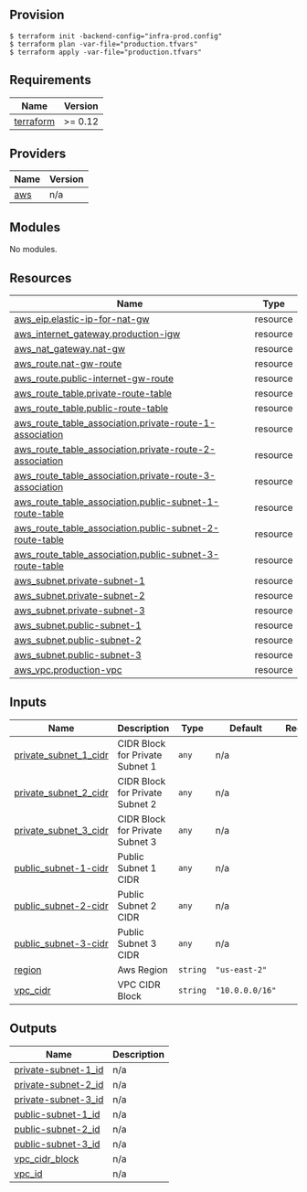 ## Provision

```shell 
$ terraform init -backend-config="infra-prod.config"
$ terraform plan -var-file="production.tfvars"
$ terraform apply -var-file="production.tfvars"
```
<!-- BEGIN_TF_DOCS -->
## Requirements

| Name | Version |
|------|---------|
| <a name="requirement_terraform"></a> [terraform](#requirement\_terraform) | >= 0.12 |

## Providers

| Name | Version |
|------|---------|
| <a name="provider_aws"></a> [aws](#provider\_aws) | n/a |

## Modules

No modules.

## Resources

| Name | Type |
|------|------|
| [aws_eip.elastic-ip-for-nat-gw](https://registry.terraform.io/providers/hashicorp/aws/latest/docs/resources/eip) | resource |
| [aws_internet_gateway.production-igw](https://registry.terraform.io/providers/hashicorp/aws/latest/docs/resources/internet_gateway) | resource |
| [aws_nat_gateway.nat-gw](https://registry.terraform.io/providers/hashicorp/aws/latest/docs/resources/nat_gateway) | resource |
| [aws_route.nat-gw-route](https://registry.terraform.io/providers/hashicorp/aws/latest/docs/resources/route) | resource |
| [aws_route.public-internet-gw-route](https://registry.terraform.io/providers/hashicorp/aws/latest/docs/resources/route) | resource |
| [aws_route_table.private-route-table](https://registry.terraform.io/providers/hashicorp/aws/latest/docs/resources/route_table) | resource |
| [aws_route_table.public-route-table](https://registry.terraform.io/providers/hashicorp/aws/latest/docs/resources/route_table) | resource |
| [aws_route_table_association.private-route-1-association](https://registry.terraform.io/providers/hashicorp/aws/latest/docs/resources/route_table_association) | resource |
| [aws_route_table_association.private-route-2-association](https://registry.terraform.io/providers/hashicorp/aws/latest/docs/resources/route_table_association) | resource |
| [aws_route_table_association.private-route-3-association](https://registry.terraform.io/providers/hashicorp/aws/latest/docs/resources/route_table_association) | resource |
| [aws_route_table_association.public-subnet-1-route-table](https://registry.terraform.io/providers/hashicorp/aws/latest/docs/resources/route_table_association) | resource |
| [aws_route_table_association.public-subnet-2-route-table](https://registry.terraform.io/providers/hashicorp/aws/latest/docs/resources/route_table_association) | resource |
| [aws_route_table_association.public-subnet-3-route-table](https://registry.terraform.io/providers/hashicorp/aws/latest/docs/resources/route_table_association) | resource |
| [aws_subnet.private-subnet-1](https://registry.terraform.io/providers/hashicorp/aws/latest/docs/resources/subnet) | resource |
| [aws_subnet.private-subnet-2](https://registry.terraform.io/providers/hashicorp/aws/latest/docs/resources/subnet) | resource |
| [aws_subnet.private-subnet-3](https://registry.terraform.io/providers/hashicorp/aws/latest/docs/resources/subnet) | resource |
| [aws_subnet.public-subnet-1](https://registry.terraform.io/providers/hashicorp/aws/latest/docs/resources/subnet) | resource |
| [aws_subnet.public-subnet-2](https://registry.terraform.io/providers/hashicorp/aws/latest/docs/resources/subnet) | resource |
| [aws_subnet.public-subnet-3](https://registry.terraform.io/providers/hashicorp/aws/latest/docs/resources/subnet) | resource |
| [aws_vpc.production-vpc](https://registry.terraform.io/providers/hashicorp/aws/latest/docs/resources/vpc) | resource |

## Inputs

| Name | Description | Type | Default | Required |
|------|-------------|------|---------|:--------:|
| <a name="input_private_subnet_1_cidr"></a> [private\_subnet\_1\_cidr](#input\_private\_subnet\_1\_cidr) | CIDR Block for Private Subnet 1 | `any` | n/a | yes |
| <a name="input_private_subnet_2_cidr"></a> [private\_subnet\_2\_cidr](#input\_private\_subnet\_2\_cidr) | CIDR Block for Private Subnet 2 | `any` | n/a | yes |
| <a name="input_private_subnet_3_cidr"></a> [private\_subnet\_3\_cidr](#input\_private\_subnet\_3\_cidr) | CIDR Block for Private Subnet 3 | `any` | n/a | yes |
| <a name="input_public_subnet-1-cidr"></a> [public\_subnet-1-cidr](#input\_public\_subnet-1-cidr) | Public Subnet 1 CIDR | `any` | n/a | yes |
| <a name="input_public_subnet-2-cidr"></a> [public\_subnet-2-cidr](#input\_public\_subnet-2-cidr) | Public Subnet 2 CIDR | `any` | n/a | yes |
| <a name="input_public_subnet-3-cidr"></a> [public\_subnet-3-cidr](#input\_public\_subnet-3-cidr) | Public Subnet 3 CIDR | `any` | n/a | yes |
| <a name="input_region"></a> [region](#input\_region) | Aws Region | `string` | `"us-east-2"` | no |
| <a name="input_vpc_cidr"></a> [vpc\_cidr](#input\_vpc\_cidr) | VPC CIDR Block | `string` | `"10.0.0.0/16"` | no |

## Outputs

| Name | Description |
|------|-------------|
| <a name="output_private-subnet-1_id"></a> [private-subnet-1\_id](#output\_private-subnet-1\_id) | n/a |
| <a name="output_private-subnet-2_id"></a> [private-subnet-2\_id](#output\_private-subnet-2\_id) | n/a |
| <a name="output_private-subnet-3_id"></a> [private-subnet-3\_id](#output\_private-subnet-3\_id) | n/a |
| <a name="output_public-subnet-1_id"></a> [public-subnet-1\_id](#output\_public-subnet-1\_id) | n/a |
| <a name="output_public-subnet-2_id"></a> [public-subnet-2\_id](#output\_public-subnet-2\_id) | n/a |
| <a name="output_public-subnet-3_id"></a> [public-subnet-3\_id](#output\_public-subnet-3\_id) | n/a |
| <a name="output_vpc_cidr_block"></a> [vpc\_cidr\_block](#output\_vpc\_cidr\_block) | n/a |
| <a name="output_vpc_id"></a> [vpc\_id](#output\_vpc\_id) | n/a |
<!-- END_TF_DOCS -->